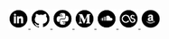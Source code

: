 <a href="https://www.linkedin.com/in/fernando-celmer/" target="_blank" title="Linkedin">
	<img src="icons/icon-linkedin.png" alt="linkedin" width="35px" height="35px">
</a>
<a href="https://github.com/FernandoCelmer" target="_blank" title="Github">
	<img src="icons/icon-github.png" alt="github" width="35px" height="35px">
</a>
<a href="https://pypi.org/user/fernandocelmer/" target="_blank" title="Pypi">
	<img src="icons/icon-pypi.png" alt="github" width="35px" height="35px">
</a>
<a href="https://medium.com/@fernandocelmer" target="_blank" title="Medium">
	<img src="icons/icon-medium.png" alt="medium" width="35px" height="35px">
</a>
<a href="https://soundcloud.com/fernandocelmer/tracks" target="_blank" title="Soundcloud">
	<img src="icons/icon-soundcloud.png" alt="soundcloud" width="35px" height="35px">
</a>
<a href="https://www.last.fm/user/FernandoCelmer" target="_blank" title="LastFM">
	<img src="icons/icon-lastfm.png" alt="lastfm" width="35px" height="35px">
</a>
<a href="https://www.amazon.com.br/hz/wishlist/ls/3CELRK9GZN2Q2" target="_blank" title="Give me a book">
	<img src="icons/icon-amazon.png" alt="behance" width="35px" height="35px">
</a>
